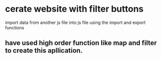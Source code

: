 # cerate website with filter buttons
 import data from another js file into js file using the import and export functions
 ## have used high order function like map and filter to create this apllication.